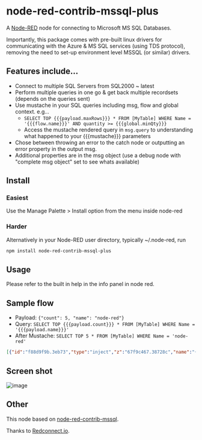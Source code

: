 # node-red-contrib-mssql-plus

A [Node-RED](http://nodered.org) node for connecting to Microsoft MS SQL Databases.

Importantly, this package comes with pre-built linux drivers for communicating with the Azure & MS SQL services (using TDS protocol), removing the need to set-up environment level MSSQL (or similar) drivers.

## Features include...
* Connect to multiple SQL Servers from SQL2000 ~ latest
* Perform multiple queries in one go & get back multiple recordsets (depends on the queries sent)
* Use mustache in your SQL queries including msg, flow and global context. e.g...
  * `SELECT TOP {{{payload.maxRows}}} * FROM [MyTable] WHERE Name = '{{{flow.name}}}' AND quantity >= {{{global.minQty}}}`
  * Access the mustache rendered query in `msg.query` to understanding what happened to your {{{mustache}}} parameters 
* Chose between throwing an error to the catch node or outputting an error property in the output msg.
* Additional properties are in the msg object (use a debug node with "complete msg object" set to see whats available)

## Install

### Easiest

Use the Manage Palette > Install option from the menu inside node-red

### Harder

Alternatively in your Node-RED user directory, typically ~/.node-red, run

```bash
npm install node-red-contrib-mssql-plus
```

## Usage
Please refer to the built in help in the info panel in node red.

## Sample flow
* Payload: `{"count": 5, "name": "node-red"}`
* Query:   `SELECT TOP {{{payload.count}}} * FROM [MyTable] WHERE Name = '{{{payload.name}}}'`
* After Mustache: `SELECT TOP 5 * FROM [MyTable] WHERE Name = 'node-red'`

``` json
[{"id":"f88d9f9b.3eb73","type":"inject","z":"67f9c467.38728c","name":"{\"count\": 5, \"name\": \"node-red\"}","topic":"","payload":"{\"count\": 5, \"name\": \"node-red\"}","payloadType":"json","repeat":"","crontab":"","once":false,"onceDelay":0.1,"x":890,"y":60,"wires":[["d319638f.9af67"]]},{"id":"8a8fc63a.68d858","type":"debug","z":"67f9c467.38728c","name":"","active":true,"tosidebar":true,"console":false,"tostatus":false,"complete":"true","targetType":"full","x":1230,"y":60,"wires":[]},{"id":"d319638f.9af67","type":"MSSQL","z":"67f9c467.38728c","mssqlCN":"eb9034f1.ea68f8","name":"SQL2012","query":"SELECT TOP {{{payload.count}}} * \nFROM [MyTable] WHERE Name = '{{{payload.name}}}'","outField":"payload","returnType":"0","throwErrors":"0","x":1100,"y":60,"wires":[["8a8fc63a.68d858"]]},{"id":"eb9034f1.ea68f8","type":"MSSQL-CN","z":"","tdsVersion":"7_4","name":"","server":"localhost","port":"1433","encyption":true,"database":"MyDB","useUTC":true,"connectTimeout":"4000","requestTimeout":"5000","cancelTimeout":"5000","pool":"5"}]
```

## Screen shot
![image](https://user-images.githubusercontent.com/44235289/61793815-c68b2780-ae17-11e9-8112-26767fe7a208.png)

## Other

This node based on [node-red-contrib-mssql](https://github.com/redconnect-io/node-red-contrib-mssql).

Thanks to [Redconnect.io](http://www.redconnect.io).
